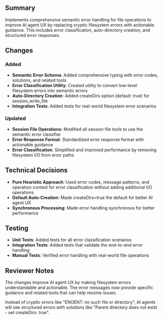 ## Summary

Implements comprehensive semantic error handling for file operations to improve AI agent UX by replacing cryptic filesystem errors with actionable guidance. This includes error classification, auto-directory creation, and structured error responses.

## Changes

### Added

- **Semantic Error Schema**: Added comprehensive typing with error codes, solutions, and related tools
- **Error Classification Utility**: Created utility to convert low-level filesystem errors into semantic errors
- **Auto-Directory Creation**: Added createDirs option (default: true) for session_write_file
- **Integration Tests**: Added tests for real-world filesystem error scenarios

### Updated

- **Session File Operations**: Modified all session file tools to use the semantic error classifier
- **Error Response Format**: Standardized error response format with actionable guidance
- **Error Classification**: Simplified and improved performance by removing filesystem I/O from error paths

## Technical Decisions

- **Pure Heuristic Approach**: Used error codes, message patterns, and operation context for error classification without adding additional I/O operations
- **Default Auto-Creation**: Made createDirs=true the default for better AI agent UX
- **Synchronous Processing**: Made error handling synchronous for better performance

## Testing

- **Unit Tests**: Added tests for all error classification scenarios
- **Integration Tests**: Added tests that validate the end-to-end error handling
- **Manual Tests**: Verified error handling with real-world file operations

## Reviewer Notes

The changes improve AI agent UX by making filesystem errors understandable and actionable. The error messages now provide specific guidance and related tools that can help resolve issues.

Instead of cryptic errors like "ENOENT: no such file or directory", AI agents will see structured errors with solutions like "Parent directory does not exist - set createDirs: true".
